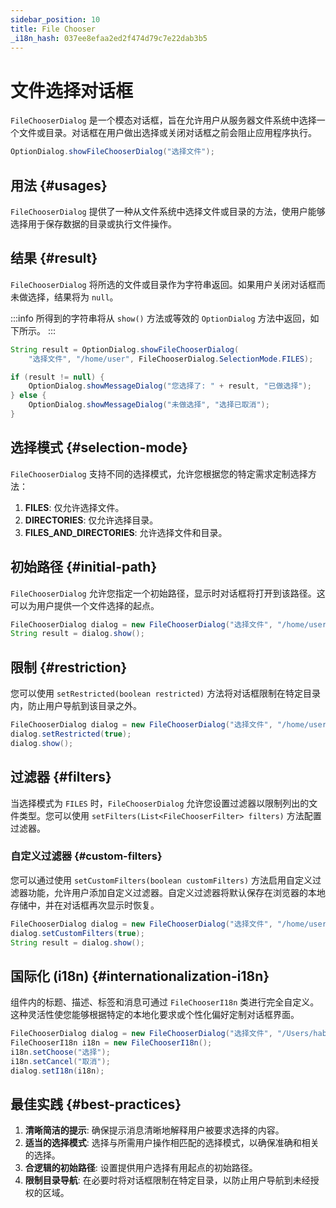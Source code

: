 ```yaml
---
sidebar_position: 10
title: File Chooser
_i18n_hash: 037ee8efaa2ed2f474d79c7e22dab3b5
---
```

# 文件选择对话框

<DocChip chip='shadow' />
<DocChip chip='since' label='24.02' />
<JavadocLink type="foundation" location="com/webforj/component/optiondialog/FileChooserDialog" top='true'/>

`FileChooserDialog` 是一个模态对话框，旨在允许用户从服务器文件系统中选择一个文件或目录。对话框在用户做出选择或关闭对话框之前会阻止应用程序执行。

```java
OptionDialog.showFileChooserDialog("选择文件");
```

## 用法 {#usages}

`FileChooserDialog` 提供了一种从文件系统中选择文件或目录的方法，使用户能够选择用于保存数据的目录或执行文件操作。

<ComponentDemo 
path='/webforj/filechooserdialogbasic?' 
javaE='https://raw.githubusercontent.com/webforj/webforj-documentation/refs/heads/main/src/main/java/com/webforj/samples/views/optiondialog/filechooser/FileChooserDialogBasicView.java'
height = '600px'
/>

## 结果 {#result}

`FileChooserDialog` 将所选的文件或目录作为字符串返回。如果用户关闭对话框而未做选择，结果将为 `null`。

:::info
所得到的字符串将从 `show()` 方法或等效的 `OptionDialog` 方法中返回，如下所示。
:::

```java showLineNumbers
String result = OptionDialog.showFileChooserDialog(
    "选择文件", "/home/user", FileChooserDialog.SelectionMode.FILES);

if (result != null) {
    OptionDialog.showMessageDialog("您选择了: " + result, "已做选择");
} else {
    OptionDialog.showMessageDialog("未做选择", "选择已取消");
}
```

## 选择模式 {#selection-mode}

`FileChooserDialog` 支持不同的选择模式，允许您根据您的特定需求定制选择方法：

1. **FILES**: 仅允许选择文件。
2. **DIRECTORIES**: 仅允许选择目录。
3. **FILES_AND_DIRECTORIES**: 允许选择文件和目录。

## 初始路径 {#initial-path}

`FileChooserDialog` 允许您指定一个初始路径，显示时对话框将打开到该路径。这可以为用户提供一个文件选择的起点。

```java showLineNumbers
FileChooserDialog dialog = new FileChooserDialog("选择文件", "/home/user");
String result = dialog.show();
```

## 限制 {#restriction}

您可以使用 `setRestricted(boolean restricted)` 方法将对话框限制在特定目录内，防止用户导航到该目录之外。

```java showLineNumbers
FileChooserDialog dialog = new FileChooserDialog("选择文件", "/home/user");
dialog.setRestricted(true);
dialog.show();
```

## 过滤器 {#filters}

当选择模式为 `FILES` 时，`FileChooserDialog` 允许您设置过滤器以限制列出的文件类型。您可以使用 `setFilters(List<FileChooserFilter> filters)` 方法配置过滤器。

<ComponentDemo 
path='/webforj/filechooserdialogfilters?' 
javaE='https://raw.githubusercontent.com/webforj/webforj-documentation/refs/heads/main/src/main/java/com/webforj/samples/views/optiondialog/filechooser/FileChooserDialogFiltersView.java'
height = '600px'
/>

### 自定义过滤器 {#custom-filters}

您可以通过使用 `setCustomFilters(boolean customFilters)` 方法启用自定义过滤器功能，允许用户添加自定义过滤器。自定义过滤器将默认保存在浏览器的本地存储中，并在对话框再次显示时恢复。

```java showLineNumbers
FileChooserDialog dialog = new FileChooserDialog("选择文件", "/home/user");
dialog.setCustomFilters(true);
String result = dialog.show();
```

## 国际化 (i18n) {#internationalization-i18n}

组件内的标题、描述、标签和消息可通过 `FileChooserI18n` 类进行完全自定义。这种灵活性使您能够根据特定的本地化要求或个性化偏好定制对话框界面。

```java showLineNumbers
FileChooserDialog dialog = new FileChooserDialog("选择文件", "/Users/habof/bbx");
FileChooserI18n i18n = new FileChooserI18n();
i18n.setChoose("选择");
i18n.setCancel("取消");
dialog.setI18n(i18n);
```

## 最佳实践 {#best-practices}

1. **清晰简洁的提示**: 确保提示消息清晰地解释用户被要求选择的内容。
2. **适当的选择模式**: 选择与所需用户操作相匹配的选择模式，以确保准确和相关的选择。
3. **合逻辑的初始路径**: 设置提供用户选择有用起点的初始路径。
4. **限制目录导航**: 在必要时将对话框限制在特定目录，以防止用户导航到未经授权的区域。
